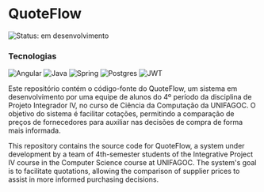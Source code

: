 # QuoteFlow

![Status: em desenvolvimento](http://img.shields.io/static/v1?label=STATUS&message=EM%20DESENVOLVIMENTO&color=GREEN&style=for-the-badge)

### Tecnologias

![Angular](https://img.shields.io/badge/angular-%23DD0031.svg?style=for-the-badge&logo=angular&logoColor=white)
![Java](https://img.shields.io/badge/java-%23ED8B00.svg?style=for-the-badge&logo=openjdk&logoColor=white)
![Spring](https://img.shields.io/badge/spring-%236DB33F.svg?style=for-the-badge&logo=spring&logoColor=white)
![Postgres](https://img.shields.io/badge/postgres-%23316192.svg?style=for-the-badge&logo=postgresql&logoColor=white)
![JWT](https://img.shields.io/badge/JWT-black?style=for-the-badge&logo=JSON%20web%20tokens)

Este repositório contém o código-fonte do QuoteFlow, um sistema em desenvolvimento por uma equipe de alunos do 4º período da disciplina de Projeto Integrador IV, no curso de Ciência da Computação da UNIFAGOC. O objetivo do sistema é facilitar cotações, permitindo a comparação de preços de fornecedores para auxiliar nas decisões de compra de forma mais informada.

This repository contains the source code for QuoteFlow, a system under development by a team of 4th-semester students of the Integrative Project IV course in the Computer Science course at UNIFAGOC. The system's goal is to facilitate quotations, allowing the comparison of supplier prices to assist in more informed purchasing decisions.

